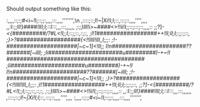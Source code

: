 Should output something like this:

:,,,,::;:;#<i~!I;::;;:,,,,:::,,,,''''''',\n 
,::::;::;l!~|Xi!I;l;::,:::;::,,,,'''',,,, 
,,:I:;;Il!}####_!lII;I;::I:::,,,:::,,,,,, 
;:;}lll!i>~####_<>!!ii!I;;::;:::;::,,,,:: 
;;?]-_<{##########/?#L<!I;;I;::;;::,::;:, 
;I!1##################++!lI;II;I;:;;:;::, 
;}>?###################{<!!llll!lll_l;;;: 
;!-#####################|<i>~_c_~1]<!II;; 
I!n######################??#######[~illI; 
;Ii######################u#########)-+~!l 
######################################### 
;Ii######################u#########)-+~!l 
I!n######################??#######[~illI; 
;!-#####################|<i>~_c_~1]<!II;; 
;}>?###################{<!!llll!lll_l;;;: 
;I!1##################++!lI;II;I;:;;:;::, 
;;?]-_<{##########/?#L<!I;;I;::;;::,::;:, 
;:;}lll!i>~####_<>!!ii!I;;::;:::;::,,,,:: 
,,:I:;;Il!}####_!lII;I;::I:::,,,:::,,,,,, 
,::::;::;l!~|Xi!I;l;::,:::;::,,,,'''',,,, 
:,,,,::;:;#<i~!I;::;;:,,,,:::,,,,''''''', 

